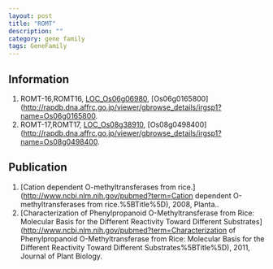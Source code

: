 ```yaml
---
layout: post
title: "ROMT"
description: ""
category: gene family
tags: GeneFamily
---
```


## Information
1. ROMT-16,ROMT16, [LOC_Os06g06980](http://rice.plantbiology.msu.edu/cgi-bin/ORF_infopage.cgi?orf=LOC_Os06g06980), [Os06g0165800](http://rapdb.dna.affrc.go.jp/viewer/gbrowse_details/irgsp1?name=Os06g0165800.
2. ROMT-17,ROMT17, [LOC_Os08g38910](http://rice.plantbiology.msu.edu/cgi-bin/ORF_infopage.cgi?orf=LOC_Os08g38910), [Os08g0498400](http://rapdb.dna.affrc.go.jp/viewer/gbrowse_details/irgsp1?name=Os08g0498400.

## Publication
1. [Cation dependent O-methyltransferases from rice.](http://www.ncbi.nlm.nih.gov/pubmed?term=Cation dependent O-methyltransferases from rice.%5BTitle%5D), 2008, Planta..
2. [Characterization of Phenylpropanoid O-Methyltransferase from Rice: Molecular Basis for the Different Reactivity Toward Different Substrates](http://www.ncbi.nlm.nih.gov/pubmed?term=Characterization of Phenylpropanoid O-Methyltransferase from Rice: Molecular Basis for the Different Reactivity Toward Different Substrates%5BTitle%5D), 2011, Journal of Plant Biology.


